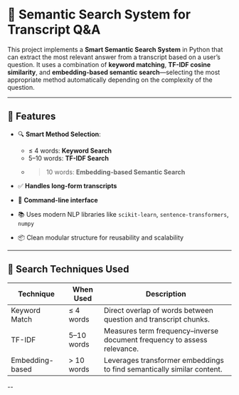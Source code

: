 # 📘 Semantic Search System for Transcript Q&A

This project implements a **Smart Semantic Search System** in Python that can extract the most relevant answer from a transcript based on a user’s question. It uses a combination of **keyword matching**, **TF-IDF cosine similarity**, and **embedding-based semantic search**—selecting the most appropriate method automatically depending on the complexity of the question.

---

## 🚀 Features

- 🔍 **Smart Method Selection**:
  - ≤ 4 words: **Keyword Search**
  - 5–10 words: **TF-IDF Search**
  - > 10 words: **Embedding-based Semantic Search**

- ✅ **Handles long-form transcripts**
- 💬 **Command-line interface**
- 📚 Uses modern NLP libraries like `scikit-learn`, `sentence-transformers`, `numpy`
- 📦 Clean modular structure for reusability and scalability

---

## 🧠 Search Techniques Used

| Technique      | When Used           | Description |
|----------------|---------------------|-------------|
| Keyword Match  | ≤ 4 words            | Direct overlap of words between question and transcript chunks. |
| TF-IDF         | 5–10 words           | Measures term frequency–inverse document frequency to assess relevance. |
| Embedding-based| > 10 words           | Leverages transformer embeddings to find semantically similar content. |

--


